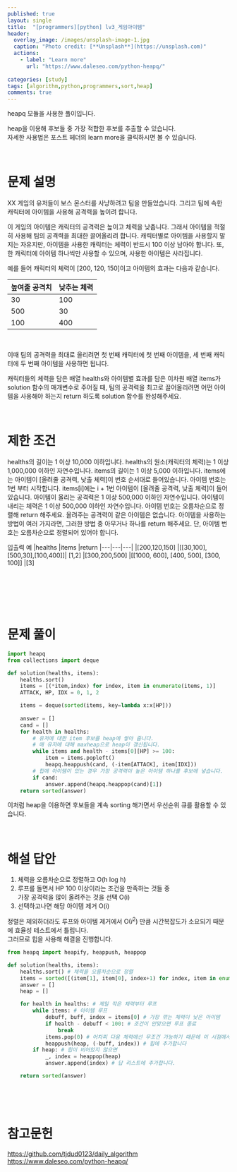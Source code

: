 ```yaml
---
published: true
layout: single
title:  "[programmers][python] lv3_게임아이템"
header:
  overlay_image: /images/unsplash-image-1.jpg
  caption: "Photo credit: [**Unsplash**](https://unsplash.com)"
  actions:
    - label: "Learn more"
      url: "https://www.daleseo.com/python-heapq/"
      
categories: [study]
tags: [algorithm,python,programmers,sort,heap]
comments: true
---
```


heapq 모듈을 사용한 풀이입니다. 

heap을 이용해 후보들 중 가장 적합한 후보를 추출할 수 있습니다.  
자세한 사용법은 포스트 헤더의 learn more을 클릭하시면 볼 수 있습니다. 

&nbsp;

# 문제 설명  
XX 게임의 유저들이 보스 몬스터를 사냥하려고 팀을 만들었습니다. 그리고 팀에 속한 캐릭터에 아이템을 사용해 공격력을 높이려 합니다.

이 게임의 아이템은 캐릭터의 공격력은 높이고 체력을 낮춥니다. 그래서 아이템을 적절히 사용해 팀의 공격력을 최대한 끌어올리려 합니다. 캐릭터별로 아이템을 사용할지 말지는 자유지만, 아이템을 사용한 캐릭터는 체력이 반드시 100 이상 남아야 합니다. 또, 한 캐릭터에 아이템 하나씩만 사용할 수 있으며, 사용한 아이템은 사라집니다.

예를 들어 캐릭터의 체력이 [200, 120, 150]이고 아이템의 효과는 다음과 같습니다.

|높여줄 공격치	|낮추는 체력
|---|---|
|30	|100|
|500|	30
|100|	400
&nbsp;

이때 팀의 공격력을 최대로 올리려면 첫 번째 캐릭터에 첫 번째 아이템을, 세 번째 캐릭터에 두 번째 아이템을 사용하면 됩니다.

캐릭터들의 체력을 담은 배열 healths와 아이템별 효과를 담은 이차원 배열 items가 solution 함수의 매개변수로 주어질 때, 팀의 공격력을 최고로 끌어올리려면 어떤 아이템을 사용해야 하는지 return 하도록 solution 함수를 완성해주세요.

&nbsp;

# 제한 조건
healths의 길이는 1 이상 10,000 이하입니다.
healths의 원소(캐릭터의 체력)는 1 이상 1,000,000 이하인 자연수입니다.
items의 길이는 1 이상 5,000 이하입니다.
items에는 아이템이 [올려줄 공격력, 낮출 체력]이 번호 순서대로 들어있습니다.
아이템 번호는 1번 부터 시작합니다.
items[i]에는 i + 1번 아이템이 [올려줄 공격력, 낮출 체력]이 들어있습니다.
아이템이 올리는 공격력은 1 이상 500,000 이하인 자연수입니다.
아이템이 내리는 체력은 1 이상 500,000 이하인 자연수입니다.
아이템 번호는 오름차순으로 정렬해 return 해주세요.
올려주는 공격력이 같은 아이템은 없습니다.
아이템을 사용하는 방법이 여러 가지라면, 그러한 방법 중 아무거나 하나를 return 해주세요. 단, 아이템 번호는 오름차순으로 정렬되어 있어야 합니다.

입출력 예
|healths	|items	|return
|---|---|---|
|[200,120,150]	|[[30,100],[500,30],[100,400]]|	[1,2]
|[300,200,500]	|[[1000, 600], [400, 500], [300, 100]]	|[3]


&nbsp;

&nbsp;

&nbsp;


# 문제 풀이

```py
import heapq
from collections import deque

def solution(healths, items):
    healths.sort()
    items = [(*item,index) for index, item in enumerate(items, 1)]
    ATTACK, HP, IDX = 0, 1, 2

    items = deque(sorted(items, key=lambda x:x[HP]))
    
    answer = []
    cand = []
    for health in healths:
        # 유저에 대한 item 후보를 heap에 쌓아 줍니다. 
        # 매 유저에 대해 maxheap으로 heap이 갱신됩니다. 
        while items and health - items[0][HP] >= 100:
            item = items.popleft()
            heapq.heappush(cand, (-item[ATTACK], item[IDX]))
        # 힙에 아이템이 있는 경우 가장 공격력이 높은 아이템 하나를 후보에 넣습니다. 
        if cand:
            answer.append(heapq.heappop(cand)[1])
    return sorted(answer)
```

이처럼 heap을 이용하면 후보들을 계속 sorting 해가면서 우선순위 큐를 활용할 수 있습니다. 

&nbsp;

# 해설 답안

1. 체력을 오름차순으로 정렬하고 O(h log h)  
2. 루프를 돌면서 HP 100 이상이라는 조건을 만족하는 것들 중  
가장 공격력을 많이 올려주는 것을 선택 O(i)  
3. 선택하고나면 해당 아이템 제거 O(i)  

정렬은 제외하더라도 루프와 아이템 제거에서 O($i^2$) 만큼 시간복잡도가 소요되기 때문에 효율성 테스트에서 틀립니다.  
그러므로 힙을 사용해 해결을 진행합니다. 

```py
from heapq import heapify, heappush, heappop

def solution(healths, items):
    healths.sort() # 체력을 오름차순으로 정렬
    items = sorted([(item[1], item[0], index+1) for index, item in enumerate(items)]) # 깎는 체력 순으로 정렬
    answer = []
    heap = []

    for health in healths: # 제일 작은 체력부터 루프
        while items: # 아이템 루프
            debuff, buff, index = items[0] # 가장 깎는 체력이 낮은 아이템
            if health - debuff < 100: # 조건이 안맞으면 루프 종료
                break
            items.pop(0) # 어차피 다음 체력에선 무조건 가능하기 때문에 이 시점에서 제거합니다. 여기서 deque를 사용해도 되겠죠?
            heappush(heap, (-buff, index)) # 힙에 추가합니다
        if heap: # 힙이 비어있지 않으면
            _, index = heappop(heap)
            answer.append(index) # 답 리스트에 추가합니다.

    return sorted(answer)
```

&nbsp;

&nbsp;


# 참고문헌

https://github.com/tjdud0123/daily_algorithm
https://www.daleseo.com/python-heapq/